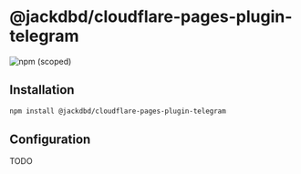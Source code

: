 # @jackdbd/cloudflare-pages-plugin-telegram

![npm (scoped)](https://img.shields.io/npm/v/@jackdbd/cloudflare-pages-plugin-telegram)

## Installation

```sh
npm install @jackdbd/cloudflare-pages-plugin-telegram
```

## Configuration

TODO
